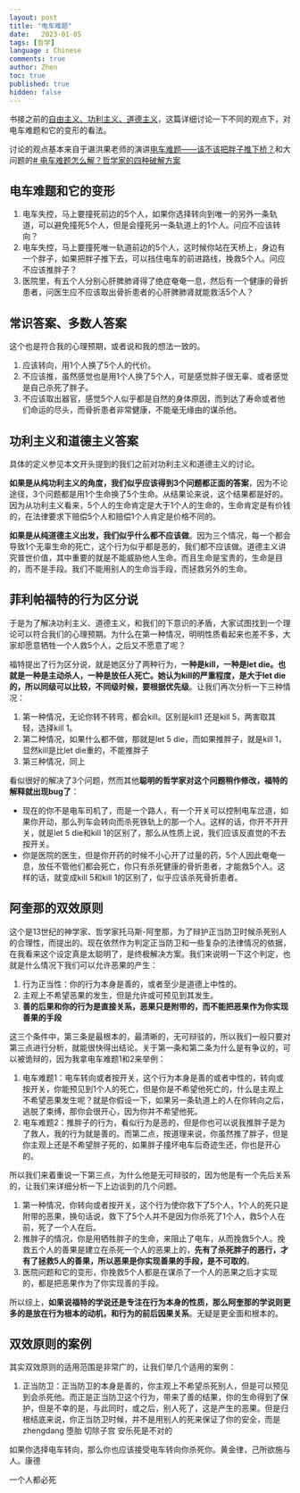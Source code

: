 ```yaml
---
layout: post
title: "电车难题"
date:   2023-01-05
tags: [哲学]
language : Chinese
comments: true
author: Zhen
toc: true
published: true
hidden: false
---
```

书接之前的[自由主义、功利主义、道德主义](/自由主义功利主义道德主义)，这篇详细讨论一下不同的观点下，对电车难题和它的变形的看法。<!-- more -->

讨论的观点基本来自于谌洪果老师的演讲[电车难题——该不该把胖子推下桥？](https://youtu.be/06CYaEoKtHI)和大问题的[# 电车难题怎么解？哲学家的四种破解方案](https://youtu.be/t_5QyuJyKfQ)

## 电车难题和它的变形
1. 电车失控，马上要撞死前边的5个人，如果你选择转向到唯一的另外一条轨道，可以避免撞死5个人，但是会撞死另一条轨道上的1个人。问应不应该转向？
2. 电车失控，马上要撞死唯一轨道前边的5个人，这时候你站在天桥上，身边有一个胖子，如果把胖子推下去，可以挡住电车的前进路线，挽救5个人。问应不应该推胖子？
3. 医院里，有五个人分别心肝脾肺肾得了绝症奄奄一息，然后有一个健康的骨折患者，问医生应不应该取出骨折患者的心肝脾肺肾就能救活5个人？

## 常识答案、多数人答案
这个也是符合我的心理预期，或者说和我的想法一致的。
1. 应该转向，用1个人换了5个人的代价。
2. 不应该推，虽然感觉也是用1个人换了5个人，可是感觉胖子很无辜、或者感觉是自己杀死了胖子。
3. 不应该取出器官，感觉5个人似乎都是自然的身体原因，而到达了寿命或者他们命运的尽头，而骨折患者非常健康，不能毫无缘由的谋杀他。

## 功利主义和道德主义答案
具体的定义参见本文开头提到的我们之前对功利主义和道德主义的讨论。

**如果是从纯功利主义的角度，我们似乎应该得到3个问题都正面的答案**，因为不论途径，3个问题都是用1个生命换了5个生命。从结果论来说，这个结果都是好的。因为从功利主义看来，5个人的生命肯定是大于1个人的生命的，生命肯定是有价钱的，在法律要求下赔偿5个人和赔偿1个人肯定是价格不同的。

**如果是从纯道德主义出发，我们似乎什么都不应该做**。因为三个情况，每一个都会导致1个无辜生命的死亡，这个行为似乎都是恶的，我们都不应该做。道德主义讲究普世价值，其中重要的就是不能威胁他人生命。而且生命是宝贵的，生命是目的，而不是手段。我们不能用别人的生命当手段，而拯救另外的生命。

## 菲利帕福特的行为区分说
于是为了解决功利主义、道德主义，和我们的下意识的矛盾，大家试图找到一个理论可以符合我们的心理预期。为什么在第一种情况，明明性质看起来也差不多，大家却愿意牺牲一个人救5个人，之后又不愿意了呢？

福特提出了行为区分说，就是她区分了两种行为，**一种是kill，一种是let die。也就是一种是主动杀人，一种是放任人死亡。她认为kill的严重程度，是大于let die的，所以同级可以比较，不同级时候，要根据优先级**。让我们再次分析一下三种情况：
1. 第一种情况，无论你转不转弯，都会kill。区别是kill1 还是kill 5，两害取其轻，选择kill 1。
2. 第二种情况，如果什么都不做，那就是let 5 die，而如果推胖子，就是kill 1，显然kill是比let die重的，不能推胖子
3. 第三种情况，同上

看似很好的解决了3个问题，然而其他**聪明的哲学家对这个问题稍作修改，福特的解释就出现bug了**：
 - 现在的你不是电车司机了，而是一个路人，有一个开关可以控制电车岔道，如果你开动，那么列车会转向而杀死铁轨上的那一个人。这样的话，你开不开开关，就是let 5 die和kill 1的区别了，那么从性质上说，我们应该反直觉的不去按开关。 
 - 你是医院的医生，但是你开药的时候不小心开了过量的药，5个人因此奄奄一息，放任不管他们都会死亡，你只有杀死健康的骨折患者，才能救5个人。这样的话，就变成kill 5和kill 1的区别了，似乎应该杀死骨折患者。

## 阿奎那的双效原则
这个是13世纪的神学家、哲学家托马斯-阿奎那，为了辩护正当防卫时候杀死别人的合理性，而提出的。现在依然作为判定正当防卫和一些复杂的法律情况的依据，在我看来这个设定真是太聪明了，是终极解决方案。我们来说明一下这个判定，也就是什么情况下我们可以允许恶果的产生：

1. 行为正当性：你的行为本身是善的，或者至少是道德上中性的。
2. 主观上不希望恶果的发生，但是允许或可预见到其发生。
3. **善的后果和你的行为是直接关系，恶果只是附带的，而不能把恶果作为你实现善果的手段**

这三个条件中，第三条是最根本的，最清晰的，无可辩驳的，所以我们一般只要对第三点进行分析，就能很快得出结论。关于第一条和第二条为什么是有争议的，可以被诡辩的，因为我拿电车难题1和2来举例：
1. 电车难题1：电车转向或者按开关，这个行为本身是善的或者中性的，转向或按开关，你能预见到1个人的死亡，但是你是不希望他死亡的，什么是主观上不希望恶果发生呢？就是你假设一下，如果另一条轨道上的人在你转向之后，逃脱了束缚，那你会很开心，因为你并不希望他死。
2. 电车难题2：推胖子的行为，看似行为是恶的，但是你也可以说我推胖子是为了救人，我的行为就是善的。而第二点，按道理来说，你虽然推了胖子，但是你主观上还是不希望胖子死的，如果胖子撞坏电车后奇迹生还，你也是开心的。

所以我们来着重说一下第三点，为什么他是无可辩驳的，因为他是有一个先后关系的，让我们来详细分析一下上边谈到的几个问题。
1. 第一种情况，你转向或者按开关，这个行为使你救下了5个人，1个人的死只是附带的恶果，换句话说，救下了5个人并不是因为你杀死了1个人，救5个人在前，死了一个人在后。
2. 推胖子的情况，你是用牺牲胖子的生命，来阻止了电车，从而挽救5个人。挽救五个人的善果是建立在杀死一个人的恶果上的，**先有了杀死胖子的恶行，才有了拯救5人的善果，所以恶果是你实现善果的手段，是不可取的**。
3. 医院问题和它的变形，你挽救5个人都是在谋杀了一个人的恶果之后才实现的，都是把恶果作为了你实现善的手段。

所以综上，**如果说福特的学说还是专注在行为本身的性质，那么阿奎那的学说则更多的是放在行为根本的动机，和行为的前后因果关系**。无疑是更全面和根本的。


## 双效原则的案例
其实双效原则的适用范围是非常广的，让我们举几个适用的案例：
1. 正当防卫：正当防卫的本身是善的，你主观上不希望杀死别人，但是可以预见到会杀死他。而正是正当防卫这个行为，带来了善的结果，你的生命得到了保护，但是不幸的是，与此同时，或之后，别人死了，这是产生的恶果。但是归根结底来说，你正当防卫时候，并不是用别人的死来保证了你的安全，而是zhengdang
堕胎 切除子宫
安乐死是不对的

如果你选择电车转向，那么你也应该接受电车转向你杀死你。黄金律，己所欲施与人。康德

一个人都必死
<!--stackedit_data:
eyJoaXN0b3J5IjpbLTU4NDc0Nzk0LDQ0MDk1NDM4NCwtMTQyNz
k4MDM4MCwtMTk1OTgzNDMwMywxMjg1MjY2NTc1LDE0NzQ2NDYz
OTUsMTM0MzY1MDYzNCwtMzAwMTAwMjQxLC00OTg0Mjk0MzQsLT
Y1OTg4OTM5LDE1NjMyMDY3NywtMjgxODc1NzU0LDExOTE4MTY5
MDIsLTYzNTg3NjI4XX0=
-->